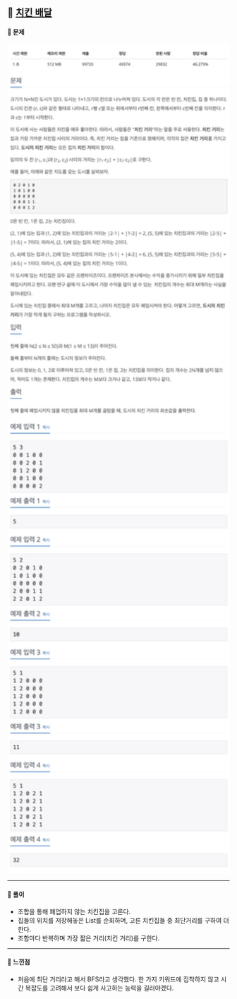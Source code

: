 ## 📖 [치킨 배달](https://www.acmicpc.net/problem/15686)
#### 📍 문제
<img src="./assets/15686_치킨배달.png" width="600px" />

---
#### 📍 풀이
- 조합을 통해 폐업하지 않는 치킨집을 고른다.
- 집들의 위치를 저장해놓은 List를 순회하며, 고른 치킨집들 중 최단거리를 구하여 더한다.
- 조합마다 반복하며 가장 짧은 거리(치킨 거리)를 구한다.
---
#### 📍 느낀점
- 처음에 최단 거리라고 해서 BFS라고 생각했다. 한 가지 키워드에 집착하지 않고 시간 복잡도를 고려해서 보다 쉽게 사고하는 능력을 길러야겠다.